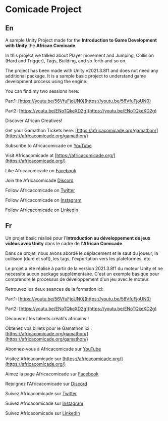 # Comicade Project
## En
A sample Unity Project made for the **Introduction to Game Development with Unity** the **African Comicade**.

In this project we talked about Player movement and Jumping, Collision (Hard and Trigger), Tags, Building, and so forth and so on.

The project has been made with Unity v2021.3.8f1 and does not need any additional package. It is a sample basic project to understand game development process using the engine.

You can find my two sessions here:

Part1: [https://youtu.be/56VfuFjoUN0](https://youtu.be/56VfuFjoUN0)

Part2: [https://youtu.be/ENoTQkeXD2g](https://youtu.be/ENoTQkeXD2g)


Discover African Creatives!


Get your Gamathon Tickets here: [https://africacomicade.org/gamathon/](https://africacomicade.org/gamathon/)

Subscribe to Africacomicade on [YouTube](http://bit.ly/AfricacomicadeOnYoutube)

Visit Africacomicade  at [https://africacomicade.org/](https://africacomicade.org/)
  
Like Africacomicade on [Facebook](https://facebook.com/africacomicade)
  
Join the Africacomicade [Discord](https://discord.gg/mNatgSMz)
  
Follow Africacomicade on [Twitter](https://twitter.com/africacomicade)
  
Follow Africacomicade on [Instagram](https://www.instagram.com/africacomicade/)
  
Follow Africacomicade on [LinkedIn](https://www.linkedin.com/company/africacomicade/)


## Fr

Un projet basic réalisé pour l'**Introduction au développement de jeux vidéos avec Unity** dans le cadre de l'**African Comicade**.

Dans ce projet, nous avons abordé le déplacement et le saut du joueur, la collision (dure et soft), les tags, l'exportation vers les plateformes, etc.

Le projet a été réalisé à partir de la version 2021.3.8f1 du moteur Unity et ne necessite aucun package supplémentaire. C'est un exemple basique pour comprendre le processus de développement d'un jeu avec le moteur.

Retrouvez les deux seances de la formation ici:

Part1: [https://youtu.be/56VfuFjoUN0](https://youtu.be/56VfuFjoUN0)

Part2: [https://youtu.be/ENoTQkeXD2g](https://youtu.be/ENoTQkeXD2g)


Découvrez les talents créatifs africains !


Obtenez vos billets pour le Gamathon ici : [https://africacomicade.org/gamathon/](https://africacomicade.org/gamathon/)
  
Abonnez-vous à Africacomicade sur [YouTube](http://bit.ly/AfricacomicadeOnYoutube)
  
Visitez Africacomicade sur [https://africacomicade.org/](https://africacomicade.org/)
  
Aimez la page Africacomicade sur [Facebook](https://facebook.com/africacomicade)
  
Rejoignez l'Africacomicade sur [Discord](https://discord.gg/mNatgSMz)
  
Suivez Africacomicade sur [Twitter](https://twitter.com/africacomicade)
  
Suivez Africacomicade sur [Instagram](https://www.instagram.com/africacomicade/)
  
Suivez Africacomicade sur [LinkedIn](https://www.linkedin.com/company/africacomicade/)
